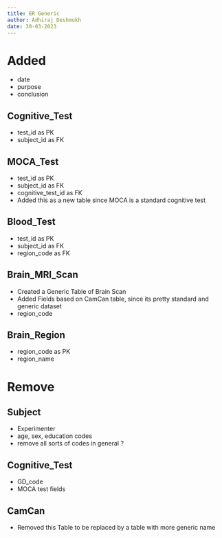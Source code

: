 ```yaml
---
title: ER Generic
author: Adhiraj Deshmukh
date: 30-03-2023
---
```


# Added

- date
- purpose
- conclusion


## Cognitive_Test

- test_id as PK
- subject_id as FK

## MOCA_Test

- test_id as PK
- subject_id as FK
- cognitive_test_id as FK
- Added this as a new table since MOCA is a standard cognitive test

## Blood_Test

- test_id as PK
- subject_id as FK
- region_code as FK

## Brain_MRI_Scan

- Created a Generic Table of Brain Scan
- Added Fields based on CamCan table, since its pretty standard and generic dataset
- region_code

## Brain_Region

- region_code as PK
- region_name

# Remove

## Subject

- Experimenter
- age, sex, education codes
- remove all sorts of codes in general ?

## Cognitive_Test

- GD_code
- MOCA test fields

## CamCan

- Removed this Table to be replaced by a table with more generic name
